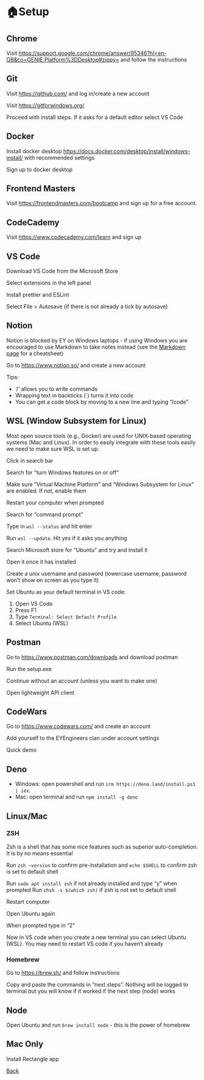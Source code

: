 # 🏠Setup

## Chrome

Visit https://support.google.com/chrome/answer/95346?hl=en-GB&co=GENIE.Platform%3DDesktop#zippy= and follow the instructions

## **Git**

Visit https://github.com/ and log in/create a new account

Visit https://gitforwindows.org/

Proceed with install steps. If it asks for a default editor select VS Code

## **Docker**

Install docker desktop https://docs.docker.com/desktop/install/windows-install/ with recommended settings

Sign up to docker desktop

## **Frontend Masters**

Visit https://frontendmasters.com/bootcamp and sign up for a free account.

## **CodeCademy**

Visit https://www.codecademy.com/learn and sign up

## **VS Code**

Download VS Code from the Microsoft Store

Select extensions in the left panel

Install prettier and ESLint

Select File > Autosave (if there is not already a tick by autosave)

## **Notion**

Notion is blocked by EY on Windows laptops - if using Windows you are encouraged to use Markdown to take notes instead (see the [Markdown page](./markdown.md) for a cheatsheet)

Go to https://www.notion.so/ and create a new account

Tips:

- ‘/’ allows you to write commands
- Wrapping text in backticks (`) turns it into code
- You can get a code block by moving to a new line and typing “/code”

## **WSL (Window Subsystem for Linux)**

Most open source tools (e.g., Docker) are used for UNIX-based operating systems (Mac and Linux). In order to easily integrate with these tools easily we need to make sure WSL is set up:

Click in search bar

Search for “turn Windows features on or off”

Make sure “Virtual Machine Platform” and “Windows Subsystem for Linux” are enabled. If not, enable them

Restart your computer when prompted

Search for “command prompt”

Type in `wsl --status` and hit enter

Run `wsl --update`. Hit yes if it asks you anything

Search Microsoft store for “Ubuntu” and try and install it

Open it once it has installed

Create a unix username and password (lowercase username, password won’t show on screen as you type it)

Set Ubuntu as your default terminal in VS code:

1. Open VS Code
2. Press F1
3. Type `Terminal: Select Default Profile`
4. Select Ubuntu (WSL)

## **Postman**

Go to https://www.postman.com/downloads and download postman

Run the setup.exe

Continue without an account (unless you want to make one)

Open lightweight API client

## CodeWars

Go to https://www.codewars.com/ and create an account

Add yourself to the EYEngineers clan under account settings

Quick demo

## Deno
- Windows: open powershell and run `irm https://deno.land/install.ps1 | iex`. 
- Mac: open terminal and run `npm install -g deno` 

## **Linux/Mac**

### ZSH

Zsh is a shell that has some nice features such as superior auto-completion. It is by no means essential

Run `zsh –version` to confirm pre-installation and `echo $SHELL` to confirm zsh is set to default shell

Run `sudo apt install zsh` if not already installed and type “y” when prompted
Run `chsh -s $(which zsh)` if zsh is not set to default shell

Restart computer

Open Ubuntu again

When prompted type in “2”

Now in VS code when you create a new terminal you can select Ubuntu (WSL). You may need to restart VS code if you haven’t already

### Homebrew

Go to https://brew.sh/ and follow instructions

Copy and paste the commands in “next steps”. Nothing will be logged to terminal but you will know if it worked if the next step (node) works

## Node

Open Ubuntu and run `brew install node` - this is the power of homebrew

## Mac Only

Install Rectangle app

[Back](links.md)